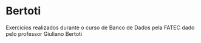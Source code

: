 # Bertoti
Exercícios realizados durante o curso de Banco de Dados pela FATEC dado pelo professor Giuliano Bertoti
